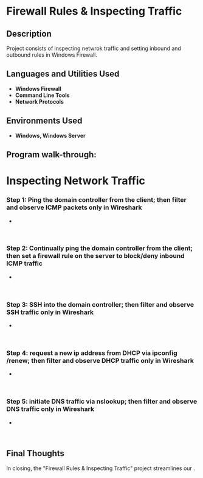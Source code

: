 <h1>Firewall Rules & Inspecting Traffic</h1>

 ### [ ]()

<h2>Description</h2>
Project consists of inspecting netwrok traffic and setting inbound and outbound rules in Windows Firewall.
<br />


<h2>Languages and Utilities Used</h2>

- <b>Windows Firewall</b>
- <b>Command Line Tools</b>
- <b>Network Protocols</b>

<h2>Environments Used </h2>

- <b>Windows, Windows Server</b>

<h2>Program walk-through:</h2>


<h1>Inspecting Network Traffic</h1>

<h3>Step 1: Ping the domain controller from the client; then filter and observe ICMP packets only in Wireshark </h3>
<p> </p>

- 

<br>


<h3>Step 2: Continually ping the domain controller from the client; then set a firewall rule on the server to block/deny inbound ICMP traffic</h3>
<p></p>

- 

<br>


<h3>Step 3: SSH into the domain controller; then filter and observe SSH traffic only in Wireshark</h3>
<p></p>

- 

<br>



<h3>Step 4: request a new ip address from DHCP via ipconfig /renew; then filter and observe DHCP traffic only in Wireshark</h3>
<p></p>

- 

<br>


<h3>Step 5: initiate DNS traffic via nslookup; then filter and observe DNS traffic only in Wireshark</h3>
<p></p>

- 

<br>



<h2> Final Thoughts </h2>

<p> In closing, the "Firewall Rules & Inspecting Traffic" project streamlines our  .</p>
